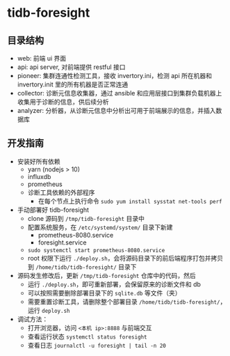 # tidb-foresight

## 目录结构

- web: 前端 ui 界面
- api: api server, 对前端提供 restful 接口
- pioneer: 集群连通性检测工具，接收 invertory.ini，检测 api 所在机器和 invertory.init 里的所有机器是否正常连通
- collector: 诊断元信息收集器，通过 ansible 和应用层接口到集群负载机器上收集用于诊断的信息，供后续分析
- analyzer: 分析器，从诊断元信息中分析出可用于前端展示的信息，并插入数据库

## 开发指南

- 安装好所有依赖
    - yarn (nodejs > 10)
    - influxdb
    - prometheus
    - 诊断工具依赖的外部程序
        - 在每个节点上执行命令 `sudo yum install sysstat net-tools perf`
- 手动部署好 tidb-foresight
    - clone 源码到 `/tmp/tidb-foresight` 目录中
    - 配置系统服务，在 `/etc/systemd/system/` 目录下新建 
        - prometheus-8080.service
        - foresight.service
    - `sudo systemctl start prometheus-8080.service`
    - root 权限下运行 `./deploy.sh`，会将源码目录下的前后端程序打包并拷贝到 `/home/tidb/tidb-foresight/` 目录下
- 源码发生修改后，更新 `/tmp/tidb-foresight` 仓库中的代码，然后
    - 运行 `./deploy.sh`，即可重新部署，会保留原来的诊断文件和 db
    - 可以按照需要删除部署目录下的 `sqlite.db` 等文件（夹）
    - 需要重置诊断工具，请删除整个部署目录 `/home/tidb/tidb-foresight/`，运行 `deploy.sh`
- 调试方法：
    - 打开浏览器，访问 `<本机 ip>:8888` 与前端交互
    - 查看运行状态 `systemctl status foresight`
    - 查看日志 `journalctl -u foresight | tail -n 20`